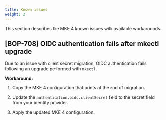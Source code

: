 ```yaml
---
title: Known issues
weight: 2
---
```


This section describes the MKE 4 known issues with available workarounds.

## [BOP-708] OIDC authentication fails after mkectl upgrade

Due to an issue with client secret migration, OIDC authentication fails
following an upgrade performed with `mkectl`.

**Workaround:**

1. Copy the MKE 4 configuration that prints at the end of migration.

2. Update the `authentication.oidc.clientSecret` field to the secret field
   from your identity provider.

3. Apply the updated MKE 4 configuration.

